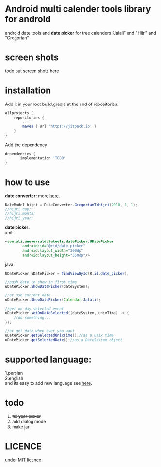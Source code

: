 # Android multi calender tools library for android
android date tools and <b>date picker</b> for tree calenders "Jalali" and "Hijri" and "Gregorian"

# screen shots
todo put screen shots here

# installation
Add it in your root build.gradle at the end of repositories:
~~~Groovy
allprojects {
	repositories {
		...
		maven { url 'https://jitpack.io' }
	}
}
~~~
Add the dependency
~~~Groovy
dependencies {
	   implementation 'TODO'
}
~~~

# how to use
<b>date converter:</b> more
[here](https://github.com/hooshkar/AndroidMultiCalenderTools/wiki/Convert).
~~~java
DateModel hijri = DateConverter.GregorianToHijri(2018, 1, 1);
//hijri.day;
//hijri.month;
//hijri.year;
~~~

<b>date picker:</b> <br>
xml:
~~~xml
<com.ali.uneversaldatetools.datePicker.UDatePicker
        android:id="@+id/date_picker"
        android:layout_width="300dp"
        android:layout_height="350dp"/>
~~~
java:
~~~java
UDatePicker uDatePicker = findViewById(R.id.date_picker);

//push date to show in first time
uDatePicker.ShowDatePicker(dateSystem);

//or use current date
uDatePicker.ShowDatePicker(Calendar.Jalali);

//get on day selected event
uDatePicker.setOnDateSelected((dateSystem, unixTime) -> {
    //do something...
});

//or get date when ever you want
uDatePicker.getSelectedUnixTime();//as a unix time
uDatePicker.getSelectedDate();//as a DateSystem object

~~~

# supported language:
1.persian <br>
2.english <br>
and its easy to add new language see
[here](https://github.com/hooshkar/AndroidMultiCalenderTools/wiki/language).

# todo
1. <s>fix year picker</s>
2. add dialog mode
3. make jar

# LICENCE
under [MIT](https://github.com/hooshkar/AndroidMultiCalenderTools/blob/master/LICENSE) licence
